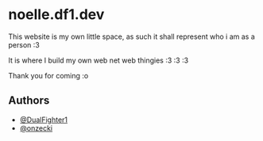 # noelle.df1.dev

This website is my own little space, as such it shall represent who i am as a person :3

It is where I build my own web net web thingies :3 :3 :3 

Thank you for coming :o

## Authors

- [@DualFighter1](https://github.com/dualfighter1)
- [@onzecki](https://github.com/onzecki)

